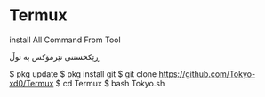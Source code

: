 # Termux

install All Command From Tool

ڕێکخستنی تێرمۆکس بە توڵ 

$ pkg update
$ pkg install git
$ git clone https://github.com/Tokyo-xd0/Termux
$ cd Termux
$ bash Tokyo.sh
